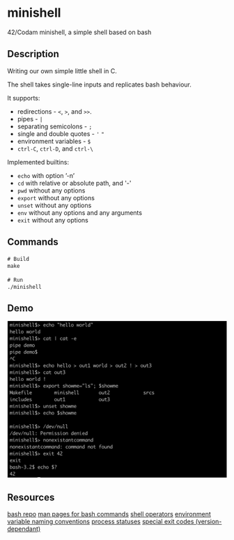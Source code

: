 # minishell
42/Codam minishell, a simple shell based on bash
## Description
Writing our own simple little shell in C.

The shell takes single-line inputs and replicates bash behaviour.

It supports:
* redirections - ```<```, ```>```, and ```>>```.
* pipes - ```|```
* separating semicolons - ```;```
* single and double quotes - ```'``` ```"```
* environment variables - ```$```
* ```ctrl-C```, ```ctrl-D```, and ```ctrl-\```

Implemented builtins:
* ```echo``` with option ’-n’
* ```cd``` with relative or absolute path, and '-'
* ```pwd``` without any options
* ```export``` without any options
* ```unset``` without any options
* ```env``` without any options and any arguments
* ```exit``` without any options

## Commands
```
# Build
make

# Run
./minishell
```
## Demo
[![minishell](/minishell.png)](https://github.com/MichelleJiam/minishell)

## Resources
[bash repo](https://github.com/bminor/bash)
[man pages for bash commands](https://man7.org/linux/man-pages/dir_all_by_section.html)
[shell operators](https://unix.stackexchange.com/questions/159513/what-are-the-shells-control-and-redirection-operators)
[environment variable naming conventions](https://pubs.opengroup.org/onlinepubs/9699919799/basedefs/V1_chap08.html)
[process statuses](https://www.gnu.org/software/libc/manual/html_node/Process-Completion-Status.html)
[special exit codes (version-dependant)](https://tldp.org/LDP/abs/html/exitcodes.html#EXITCODESREF)
